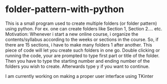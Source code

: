 # folder-pattern-with-python
This is a small program used to create multiple folders (or folder pattern) using python. 
For ex. one can create folders like Section 1, Section 2.... etc.
Motivation: Whenever i start a new online course, i organize the contents/syllabus according to the weeks or sections in the course. So, if there are 15 sections, i have to make many folders 1 after another. This piece of code will let you create such folders in one go.
Double clicking or running the code, your are prompted to type first part or title of the folder.
Then you have to type the starting number and ending number of the folders you wish to create.
Afterwards type y if you want to continue.

I am currently working on making a proper user interface using TKinter
